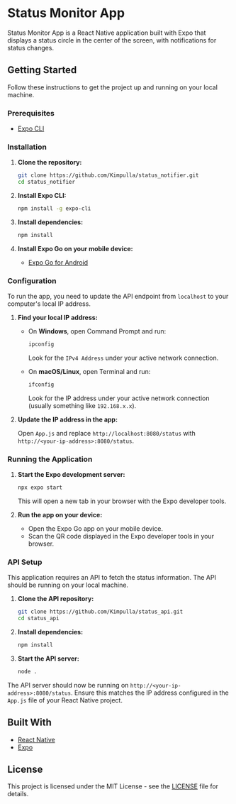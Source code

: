 # Status Monitor App

Status Monitor App is a React Native application built with Expo that displays a status circle in the center of the screen, with notifications for status changes.

## Getting Started

Follow these instructions to get the project up and running on your local machine.

### Prerequisites

- [Expo CLI](https://docs.expo.dev/get-started/installation/)

### Installation

1. **Clone the repository:**

    ```sh
    git clone https://github.com/Kimpulla/status_notifier.git
    cd status_notifier
    ```

2. **Install Expo CLI:**

    ```sh
    npm install -g expo-cli
    ```

3. **Install dependencies:**

    ```sh
    npm install
    ```

4. **Install Expo Go on your mobile device:**

    - [Expo Go for Android](https://play.google.com/store/apps/details?id=host.exp.exponent)

### Configuration

To run the app, you need to update the API endpoint from `localhost` to your computer's local IP address.

1. **Find your local IP address:**

    - On **Windows**, open Command Prompt and run:
      ```sh
      ipconfig
      ```
      Look for the `IPv4 Address` under your active network connection.

    - On **macOS/Linux**, open Terminal and run:
      ```sh
      ifconfig
      ```
      Look for the IP address under your active network connection (usually something like `192.168.x.x`).

2. **Update the IP address in the app:**

    Open `App.js` and replace `http://localhost:8080/status` with `http://<your-ip-address>:8080/status`.

### Running the Application

1. **Start the Expo development server:**

    ```sh
    npx expo start
    ```

    This will open a new tab in your browser with the Expo developer tools.

2. **Run the app on your device:**

    - Open the Expo Go app on your mobile device.
    - Scan the QR code displayed in the Expo developer tools in your browser.

### API Setup

This application requires an API to fetch the status information. The API should be running on your local machine.

1. **Clone the API repository:**

    ```sh
    git clone https://github.com/Kimpulla/status_api.git
    cd status_api
    ```

2. **Install dependencies:**

    ```sh
    npm install
    ```

3. **Start the API server:**

    ```sh
    node .
    ```

The API server should now be running on `http://<your-ip-address>:8080/status`. Ensure this matches the IP address configured in the `App.js` file of your React Native project.

## Built With

- [React Native](https://reactnative.dev/)
- [Expo](https://expo.dev/)


## License

This project is licensed under the MIT License - see the [LICENSE](LICENSE) file for details.
